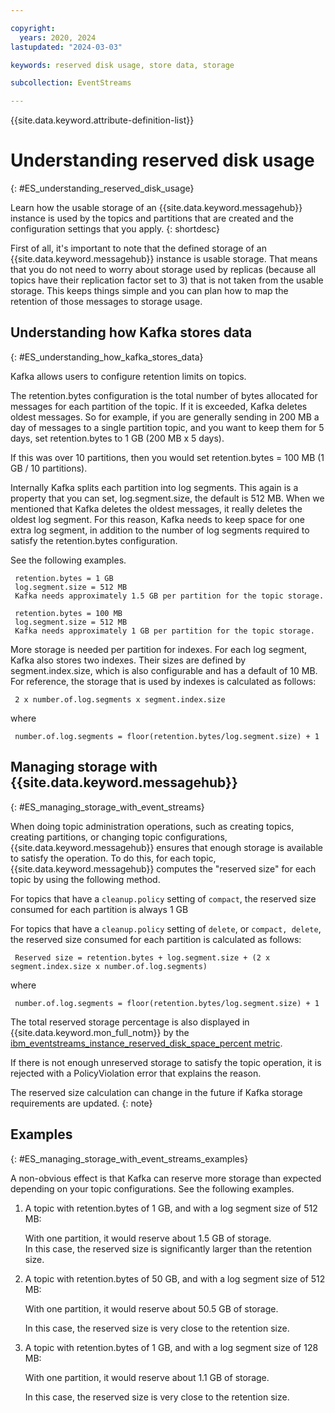 ```yaml
---

copyright:
  years: 2020, 2024
lastupdated: "2024-03-03"

keywords: reserved disk usage, store data, storage

subcollection: EventStreams

---
```


{{site.data.keyword.attribute-definition-list}}

# Understanding reserved disk usage
{: #ES_understanding_reserved_disk_usage}

Learn how the usable storage of an {{site.data.keyword.messagehub}} instance is used by the topics and partitions that are created and the configuration settings that you apply.
{: shortdesc}

First of all, it's important to note that the defined storage of an {{site.data.keyword.messagehub}} instance is usable storage. That means that you do not need to worry about storage used by replicas (because all topics have their replication factor set to 3) that is not taken from the usable storage. This keeps things simple and you can plan how to map the retention 
of those messages to storage usage.

## Understanding how Kafka stores data
{: #ES_understanding_how_kafka_stores_data}

Kafka allows users to configure retention limits on topics.

The retention.bytes configuration is the total number of bytes allocated for messages for each partition of the topic. If it is exceeded, Kafka deletes oldest messages. So for example, if you are generally sending in 200 MB a day of messages to a single partition topic, and you want to keep them for 5 days, set retention.bytes to 1 GB (200 MB x 5 days). 

If this was over 10 partitions, then you would set retention.bytes = 100 MB (1 GB / 10 partitions).

Internally Kafka splits each partition into log segments. This again is a property that you can set, log.segment.size, the default is 512 MB. When we mentioned that Kafka deletes the oldest messages, it really deletes the oldest log segment. For this reason, Kafka needs to keep space for one extra log segment, in addition to the number of log segments required to satisfy the retention.bytes configuration.

See the following examples.

     retention.bytes = 1 GB
     log.segment.size = 512 MB
     Kafka needs approximately 1.5 GB per partition for the topic storage.

     retention.bytes = 100 MB
     log.segment.size = 512 MB
     Kafka needs approximately 1 GB per partition for the topic storage.

More storage is needed per partition for indexes. For each log segment, Kafka also stores two indexes. Their sizes are defined by segment.index.size, which is also configurable and has a default of 10 MB. For reference, the storage that is used by indexes is calculated as follows:

     2 x number.of.log.segments x segment.index.size

where 

     number.of.log.segments = floor(retention.bytes/log.segment.size) + 1
     
## Managing storage with {{site.data.keyword.messagehub}}
{: #ES_managing_storage_with_event_streams}     

When doing topic administration operations, such as creating topics, creating partitions, or changing topic configurations, {{site.data.keyword.messagehub}} ensures that enough storage is available to satisfy the operation. To do this, for each topic, {{site.data.keyword.messagehub}} computes the "reserved size" for each topic by using the following method.

For topics that have a `cleanup.policy` setting of `compact`, the reserved size consumed for each partition is always 1 GB

For topics that have a `cleanup.policy` setting of `delete`, or `compact, delete`, the reserved size consumed for each partition is calculated as follows:

     Reserved size = retention.bytes + log.segment.size + (2 x segment.index.size x number.of.log.segments)

where 

     number.of.log.segments = floor(retention.bytes/log.segment.size) + 1


The total reserved storage percentage is also displayed in {{site.data.keyword.mon_full_notm}} by the [ibm_eventstreams_instance_reserved_disk_space_percent metric](/docs/EventStreams?topic=EventStreams-metrics#ibm_eventstreams_instance_reserved_disk_space_percent).

If there is not enough unreserved storage to satisfy the topic operation, it is rejected with a PolicyViolation error that explains the reason.

The reserved size calculation can change in the future if Kafka storage requirements are updated.
{: note}  

## Examples
{: #ES_managing_storage_with_event_streams_examples}  

A non-obvious effect is that Kafka can reserve more storage than expected depending on your topic configurations. See the following examples.

1. A topic with retention.bytes of 1 GB, and with a log segment size of 512 MB:

    With one partition, it would reserve about 1.5 GB of storage.
   
    In this case, the reserved size is significantly larger than the retention size.

2. A topic with retention.bytes of 50 GB, and with a log segment size of 512 MB:

    With one partition, it would reserve about 50.5 GB of storage.
    
    In this case, the reserved size is very close to the retention size.

3. A topic with retention.bytes of 1 GB, and with a log segment size of 128 MB:

    With one partition, it would reserve about 1.1 GB of storage.
    
    In this case, the reserved size is very close to the retention size.

